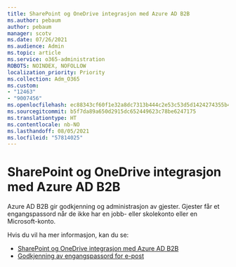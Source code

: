 ```yaml
---
title: SharePoint og OneDrive integrasjon med Azure AD B2B
ms.author: pebaum
author: pebaum
manager: scotv
ms.date: 07/26/2021
ms.audience: Admin
ms.topic: article
ms.service: o365-administration
ROBOTS: NOINDEX, NOFOLLOW
localization_priority: Priority
ms.collection: Adm_O365
ms.custom:
- "12463"
- "9007456"
ms.openlocfilehash: ec88343cf60f1e32a8dc7313b444c2e53c53d5d1424274355b4c96042f0dc629
ms.sourcegitcommit: b5f7da89a650d2915dc652449623c78be6247175
ms.translationtype: HT
ms.contentlocale: nb-NO
ms.lasthandoff: 08/05/2021
ms.locfileid: "57814025"
---
```

# <a name="sharepoint-and-onedrive-integration-with-azure-ad-b2b"></a>SharePoint og OneDrive integrasjon med Azure AD B2B

Azure AD B2B gir godkjenning og administrasjon av gjester. Gjester får et engangspassord når de ikke har en jobb- eller skolekonto eller en Microsoft-konto.

Hvis du vil ha mer informasjon, kan du se: 

- [SharePoint og OneDrive integrasjon med Azure AD B2B](/sharepoint/sharepoint-azureb2b-integration)
- [Godkjenning av engangspassord for e-post](/azure/active-directory/external-identities/one-time-passcode)

